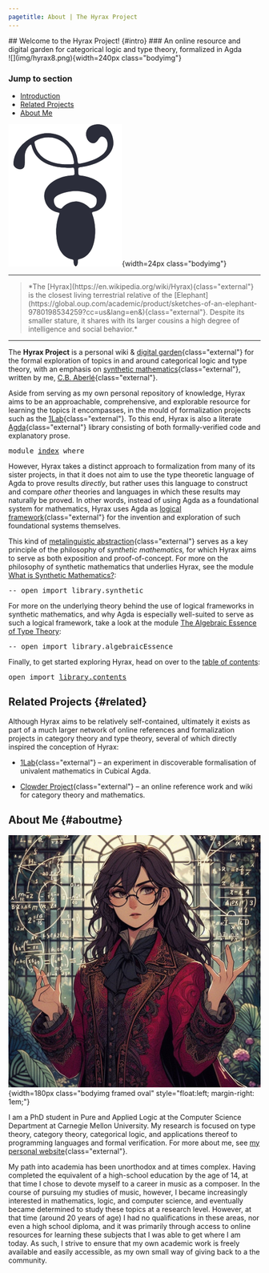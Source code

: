 ```yaml
---
pagetitle: About | The Hyrax Project
---
```


<div class="frontmatter">

<div class="title">

<div class="titleblock">
## <span class="dropcap">W</span>elcome to the Hyrax Project! {#intro}
### An online resource and digital garden for categorical logic and type theory, formalized in Agda
</div>

</div>

<div class="titlepicture">
![](img/hyrax8.png){width=240px class="bodyimg"}
</div>

</div>

<nav class="contents mainContents">

### Jump to section

* [Introduction](#intro)
* [Related Projects](#related)
* [About Me](#aboutme)

![](img/decotwo2.png){width=24px class="bodyimg"}

</nav>

---

<blockquote class="sidequote"> 
*The [Hyrax](https://en.wikipedia.org/wiki/Hyrax){class="external"} is the closest living terrestrial relative of the [Elephant](https://global.oup.com/academic/product/sketches-of-an-elephant-9780198534259?cc=us&lang=en&){class="external"}. Despite its smaller stature, it shares with its larger cousins a high degree of intelligence and social behavior.*
</blockquote>

---

The **Hyrax Project** is a personal wiki & [digital garden](https://maggieappleton.com/garden-history){class="external"} for the formal exploration of topics in and around categorical logic and type theory, with an emphasis on [synthetic mathematics](https://ncatlab.org/nlab/show/synthetic+mathematics){class="external"}, written by me, [C.B. Aberlé](https://cbaberle.com){class="external"}.

Aside from serving as my own personal repository of knowledge, Hyrax aims to be an approachable, comprehensive, and explorable resource for learning the topics it encompasses, in the mould of formalization projects such as the [1Lab](https://1lab.dev){class="external"}. To this end, Hyrax is also a literate [Agda](https://wiki.portal.chalmers.se/agda/pmwiki.php){class="external"} library consisting of both formally-verified code and explanatory prose.

<pre class="Agda"><a id="1869" class="Keyword">module</a> <a id="1876" href="index.html" class="Module">index</a> <a id="1882" class="Keyword">where</a>
</pre>
However, Hyrax takes a distinct approach to formalization from many of its sister projects, in that it does not aim to use the type theoretic language of Agda to prove results *directly*, but rather uses this language to construct and compare *other* theories and languages in which these results may naturally be proved. In other words, instead of using Agda as a foundational system for mathematics, Hyrax uses Agda as [logical framework](https://en.wikipedia.org/wiki/Logical_framework){class="external"} for the invention and exploration of such foundational systems themselves.

This kind of [metalinguistic abstraction](https://en.wikipedia.org/wiki/Metalinguistic_abstraction){class="external"} serves as a key principle of the philosophy of *synthetic mathematics,* for which Hyrax aims to serve as both exposition and proof-of-concept. For more on the philosophy of synthetic mathematics that underlies Hyrax, see the module [What is Synthetic Mathematics?](404.html):

<pre class="Agda"><a id="2880" class="Comment">-- open import library.synthetic</a>
</pre>
For more on the underlying theory behind the use of logical frameworks in synthetic mathematics, and why Agda is especially well-suited to serve as such a logical framework, take a look at the module [The Algebraic Essence of Type Theory](404.html):

<pre class="Agda"><a id="3177" class="Comment">-- open import library.algebraicEssence</a>
</pre>
Finally, to get started exploring Hyrax, head on over to the [table of contents](library/contents.html):

<pre class="Agda"><a id="3336" class="Keyword">open</a> <a id="3341" class="Keyword">import</a> <a id="3348" href="library/contents.html" class="Module">library.contents</a>
</pre>
## Related Projects {#related}

Although Hyrax aims to be relatively self-contained, ultimately it exists as part of a much larger network of online references and formalization projects in category theory and type theory, several of which directly inspired the conception of Hyrax:

* [1Lab](https://1lab.dev){class="external"} – an experiment in discoverable formalisation of univalent mathematics in Cubical Agda.

* [Clowder Project](https://clowderproject.com){class="external"} – an online reference work and wiki for category theory and mathematics.

## About Me {#aboutme}

![](img/profile-picture4.jpg){width=180px class="bodyimg framed oval" style="float:left; margin-right: 1em;"}

I am a PhD student in Pure and Applied Logic at the Computer Science Department at Carnegie Mellon University. My research is focused on type theory, category theory, categorical logic, and applications thereof to programming languages and formal verification. For more about me, see [my personal website](https://cbaberle.com){class="external"}.

My path into academia has been unorthodox and at times complex. Having completed the equivalent of a high-school education by the age of 14, at that time I chose to devote myself to a career in music as a composer. In the course of pursuing my studies of music, however, I became increasingly interested in mathematics, logic, and computer science, and eventually became determined to study these topics at a research level. However, at that time (around 20 years of age) I had no qualifications in these areas, nor even a high school diploma, and it was primarily through access to online resources for learning these subjects that I was able to get where I am today. As such, I strive to ensure that my own academic work is freely available and easily accessible, as my own small way of giving back to a the community.
